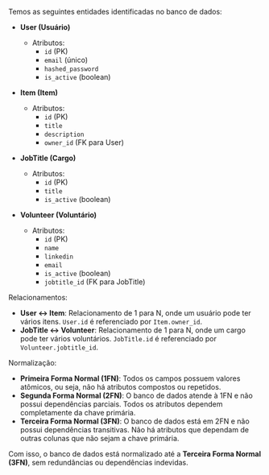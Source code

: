 
Temos as seguintes entidades identificadas no banco de dados:

- **User (Usuário)**
  - Atributos:
    - `id` (PK)
    - `email` (único)
    - `hashed_password`
    - `is_active` (boolean)
  
- **Item (Item)**
  - Atributos:
    - `id` (PK)
    - `title`
    - `description`
    - `owner_id` (FK para User)

- **JobTitle (Cargo)**
  - Atributos:
    - `id` (PK)
    - `title`
    - `is_active` (boolean)

- **Volunteer (Voluntário)**
  - Atributos:
    - `id` (PK)
    - `name`
    - `linkedin`
    - `email`
    - `is_active` (boolean)
    - `jobtitle_id` (FK para JobTitle)

Relacionamentos:

- **User ↔ Item**: Relacionamento de 1 para N, onde um usuário pode ter vários itens. `User.id` é referenciado por `Item.owner_id`.
- **JobTitle ↔ Volunteer**: Relacionamento de 1 para N, onde um cargo pode ter vários voluntários. `JobTitle.id` é referenciado por `Volunteer.jobtitle_id`.

Normalização:

- **Primeira Forma Normal (1FN)**: Todos os campos possuem valores atômicos, ou seja, não há atributos compostos ou repetidos.
- **Segunda Forma Normal (2FN)**: O banco de dados atende à 1FN e não possui dependências parciais. Todos os atributos dependem completamente da chave primária.
- **Terceira Forma Normal (3FN)**: O banco de dados está em 2FN e não possui dependências transitivas. Não há atributos que dependam de outras colunas que não sejam a chave primária.

Com isso, o banco de dados está normalizado até a **Terceira Forma Normal (3FN)**, sem redundâncias ou dependências indevidas.
